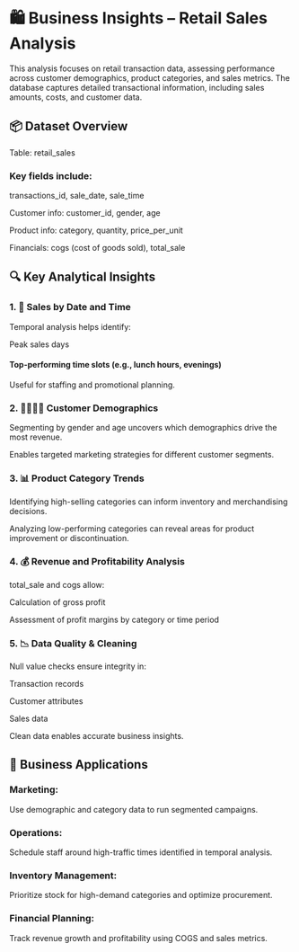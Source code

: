 # 🛍️ Business Insights – Retail Sales Analysis
This analysis focuses on retail transaction data, assessing performance across customer demographics, product categories, and sales metrics. The database captures detailed transactional information, including sales amounts, costs, and customer data.

## 📦 Dataset Overview
Table: retail_sales

### Key fields include:

transactions_id, sale_date, sale_time

Customer info: customer_id, gender, age

Product info: category, quantity, price_per_unit

Financials: cogs (cost of goods sold), total_sale

## 🔍 Key Analytical Insights
### 1. 📆 Sales by Date and Time
Temporal analysis helps identify:

Peak sales days

#### Top-performing time slots (e.g., lunch hours, evenings)

Useful for staffing and promotional planning.

### 2. 🧍‍♂️🧍‍♀️ Customer Demographics
Segmenting by gender and age uncovers which demographics drive the most revenue.

Enables targeted marketing strategies for different customer segments.

### 3. 📊 Product Category Trends
Identifying high-selling categories can inform inventory and merchandising decisions.

Analyzing low-performing categories can reveal areas for product improvement or discontinuation.

### 4. 💰 Revenue and Profitability Analysis
total_sale and cogs allow:

Calculation of gross profit

Assessment of profit margins by category or time period

### 5. 📉 Data Quality & Cleaning
Null value checks ensure integrity in:

Transaction records

Customer attributes

Sales data

Clean data enables accurate business insights.

## 📌 Business Applications
### Marketing:
Use demographic and category data to run segmented campaigns.

### Operations:
Schedule staff around high-traffic times identified in temporal analysis.

### Inventory Management:
Prioritize stock for high-demand categories and optimize procurement.

### Financial Planning:
Track revenue growth and profitability using COGS and sales metrics.




